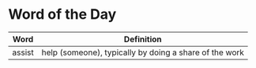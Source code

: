 # Word of the Day

|Word|Definition|
|---|---|
|assist|help (someone), typically by doing a share of the work|
